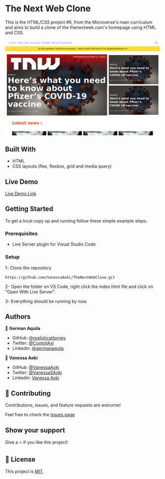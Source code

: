 # The Next Web Clone

This is the HTML/CSS project #6, from the Microverse's main curriculum and aims to build a clone of the thenextweb.com's homepage using HTML and CSS. 

![screenshot](./assets/img/screenshot.png)

## Built With

- HTML 
- CSS layouts (flex, flexbox, grid and media query)

## Live Demo

[Live Demo Link](https://raw.githack.com/VanessaAoki/TheNextWebClone/feature/index.html) 

## Getting Started

To get a local copy up and running follow these simple example steps.

### Prerequisites

- Live Server plugin for Visual Studio Code 

### Setup

1- Clone the repository
```
https://github.com/VanessaAoki/TheNextWebClone.git
```

2- Open the folder on VS Code, right click the index.html file and click on "Open With Live Server".

3- Everything should be running by now. 


## Authors

👤 **German Aquila** 
- GitHub: [@realisticattorney](https://github.com/realisticattorney) 
- Twitter: [@ContoliAxl](https://www.twitter.com/contoliaxl)
- Linkedin: [@germanaquila](https://www.linkedin.com/in/german-aquila-55a9171b5/)  

👤 **Vanessa Aoki**

- GitHub: [@VanessaAoki](https://github.com/VanessaAoki)
- Twitter: [@VanessaSAoki](https://twitter.com/VanessaSAoki)
- Linkedin: [Vanessa Aoki](https://www.linkedin.com/in/vanessasaoki/)

## 🤝 Contributing

Contributions, issues, and feature requests are welcome!

Feel free to check the [issues page](https://github.com/VanessaAoki/TheNextWebClone/issues)

## Show your support

Give a ⭐️ if you like this project!

## 📝 License

This project is [MIT](./LICENSE).

